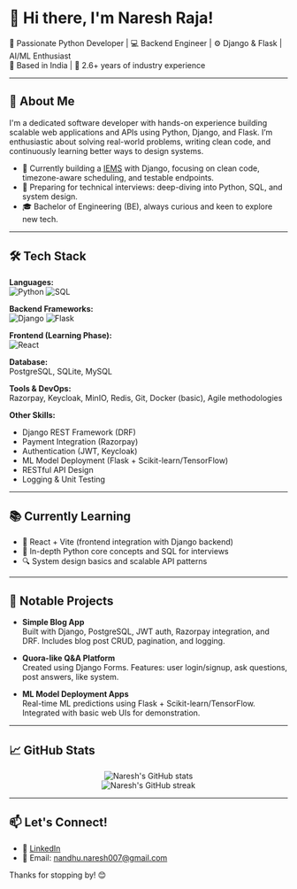 # 👋 Hi there, I'm Naresh Raja!

🎯 Passionate Python Developer | 💻 Backend Engineer | ⚙️ Django & Flask | AI/ML Enthusiast  
📍 Based in India | 📅 2.6+ years of industry experience

---

## 🚀 About Me

I'm a dedicated software developer with hands-on experience building scalable web applications and APIs using Python, Django, and Flask. I’m enthusiastic about solving real-world problems, writing clean code, and continuously learning better ways to design systems.

- 🔧 Currently building a [IEMS](#) with Django, focusing on clean code, timezone-aware scheduling, and testable endpoints.
- 🧠 Preparing for technical interviews: deep-diving into Python, SQL, and system design.
- 🎓 Bachelor of Engineering (BE), always curious and keen to explore new tech.

---

## 🛠 Tech Stack

**Languages:**  
![Python](https://img.shields.io/badge/-Python-3776AB?style=flat-square&logo=python&logoColor=white) ![SQL](https://img.shields.io/badge/-SQL-336791?style=flat-square&logo=postgresql&logoColor=white)

**Backend Frameworks:**  
![Django](https://img.shields.io/badge/-Django-092E20?style=flat-square&logo=django&logoColor=white) ![Flask](https://img.shields.io/badge/-Flask-000000?style=flat-square&logo=flask)

**Frontend (Learning Phase):**  
![React](https://img.shields.io/badge/-React-20232A?style=flat-square&logo=react)

**Database:**  
PostgreSQL, SQLite, MySQL

**Tools & DevOps:**  
Razorpay, Keycloak, MinIO, Redis, Git, Docker (basic), Agile methodologies

**Other Skills:**  
- Django REST Framework (DRF)
- Payment Integration (Razorpay)
- Authentication (JWT, Keycloak)
- ML Model Deployment (Flask + Scikit-learn/TensorFlow)
- RESTful API Design
- Logging & Unit Testing

---

## 📚 Currently Learning

- 📘 React + Vite (frontend integration with Django backend)
- 🧩 In-depth Python core concepts and SQL for interviews
- 🔍 System design basics and scalable API patterns

---

## 📂 Notable Projects

- **Simple Blog App**  
  Built with Django, PostgreSQL, JWT auth, Razorpay integration, and DRF. Includes blog post CRUD, pagination, and logging.

- **Quora-like Q&A Platform**  
  Created using Django Forms. Features: user login/signup, ask questions, post answers, like system.

- **ML Model Deployment Apps**  
  Real-time ML predictions using Flask + Scikit-learn/TensorFlow. Integrated with basic web UIs for demonstration.

---

## 📈 GitHub Stats

<p align="center">
  <img src="https://github-readme-stats.vercel.app/api?username=nareshraja&show_icons=true&theme=radical" alt="Naresh's GitHub stats" />
  <br/>
  <img src="https://github-readme-streak-stats.herokuapp.com/?user=nareshraja&theme=radical" alt="Naresh's GitHub streak" />
</p>

---

## 📫 Let's Connect!

- 💼 [LinkedIn](https://www.linkedin.com/in/nareshraja7/)
- 📧 Email: nandhu.naresh007@gmail.com

Thanks for stopping by! 😊
